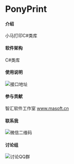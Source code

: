 # PonyPrint

#### 介绍
小马打印C#类库

#### 软件架构
C#类库

#### 使用说明

![接口地址](https://images.gitee.com/uploads/images/2019/1106/160838_97cd7f90_128581.png "在这里输入图片标题")

#### 参与贡献

智汇软件工作室
www.masoft.cn

#### 联系我

![微信二维码](https://images.gitee.com/uploads/images/2019/1106/161047_d5df5f5d_128581.png "68747470733a2f2f696d616765732e67697465652e636f6d2f75706c6f6164732f696d616765732f323031392f303631302f3130333930395f30393464393065385f3132383538312e706e67.png")

#### 讨论组
![讨论QQ群](https://images.gitee.com/uploads/images/2019/1106/161100_20c53cd0_128581.png "68747470733a2f2f696d616765732e67697465652e636f6d2f75706c6f6164732f696d616765732f323031392f303631302f3130333132305f32316262623039625f3132383538312e706e67.png")
